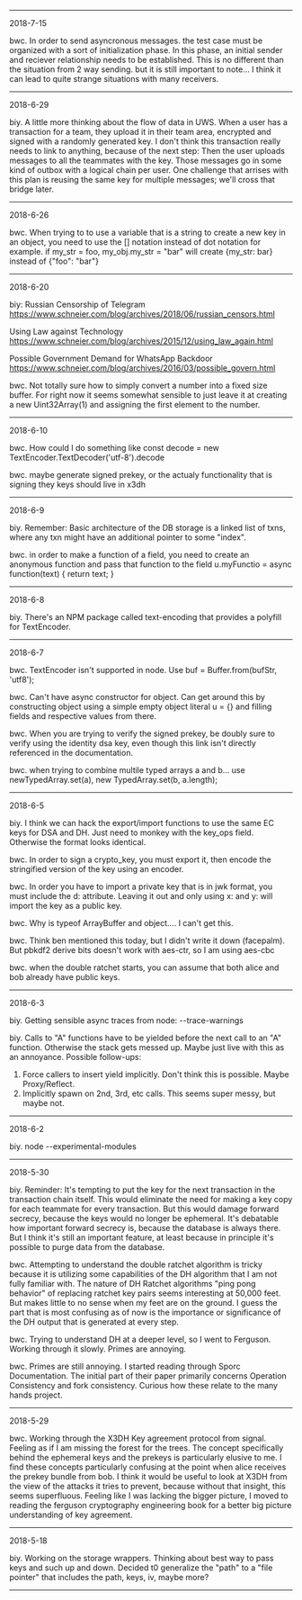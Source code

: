 ------
2018-7-15

bwc. In order to send asyncronous messages. the test case must be organized with a sort of initialization phase. In this phase, an initial sender and reciever relationship needs to be established.
This is no different than the situation from 2 way sending. but it is still important to note... I think it can lead to quite strange situations with many receivers.

------
2018-6-29

biy. A little more thinking about the flow of data in UWS.
When a user has a transaction for a team, they upload it in their team area, encrypted and signed with a randomly generated key.
I don't think this transaction really needs to link to anything, because of the next step:
Then the user uploads messages to all the teammates with the key.
Those messages go in some kind of outbox with a logical chain per user.
One challenge that arrises with this plan is reusing the same key for multiple messages; we'll cross that bridge later.

------
2018-6-26

bwc. When trying to to use a variable that is a string to create a new key in an object, you need to use the [] notation instead of dot notation
for example. if my_str = foo, my_obj.my_str = "bar" will create {my_str: bar} instead of {"foo": "bar"} 


------
2018-6-20

biy:
Russian Censorship of Telegram
https://www.schneier.com/blog/archives/2018/06/russian_censors.html

Using Law against Technology
https://www.schneier.com/blog/archives/2015/12/using_law_again.html

Possible Government Demand for WhatsApp Backdoor
https://www.schneier.com/blog/archives/2016/03/possible_govern.html

bwc. Not totally sure how to simply convert a number into a fixed size buffer.
For right now it seems somewhat sensible to just leave it at creating a new Uint32Array(1) and assigning the first element to the number.

------
2018-6-10

bwc. How could I do something like const decode = new TextEncoder.TextDecoder('utf-8').decode

bwc. maybe generate signed prekey, or the actualy functionality that is signing they keys should live in x3dh

------
2018-6-9

biy. Remember: Basic architecture of the DB storage is a linked list of txns, where any txn might have an additional pointer to some "index".

bwc. in order to make a function of a field, you need to create an anonymous function and pass that function to the field u.myFunctio = async function(text) { return text; }

------
2018-6-8

biy. There's an NPM package called text-encoding that provides a polyfill for TextEncoder.

------
2018-6-7

bwc. TextEncoder isn't supported in node. Use buf = Buffer.from(bufStr, 'utf8');

bwc. Can't have async constructor for object.
Can get around this by constructing object using a simple empty object literal u = {} and filling fields and respective values from there.

bwc. When you are trying to verify the signed prekey, be doubly sure to verify using the identity dsa key,
even though this link isn't directly referenced in the documentation.

bwc. when trying to combine multile typed arrays a and b... use newTypedArray.set(a), new TypedArray.set(b, a.length);

------
2018-6-5

biy. I think we can hack the export/import functions to use the same EC keys for DSA and DH.
Just need to monkey with the key_ops field.
Otherwise the format looks identical.

bwc. In order to sign a crypto_key, you must export it, then encode the stringified version of the key using an encoder.

bwc. In order you have to import a private key that is in jwk format, you must include the d: attribute.
Leaving it out and only using x: and y: will import the key as a public key.

bwc. Why is typeof ArrayBuffer and object.... I can't get this.

bwc. Think ben mentioned this today, but I didn't write it down (facepalm).
But pbkdf2 derive bits doesn't work with aes-ctr, so I am using aes-cbc

bwc. when the double ratchet starts, you can assume that both alice and bob already have public keys.

------
2018-6-3

biy. Getting sensible async traces from node:  --trace-warnings

biy. Calls to "A" functions have to be yielded before the next call to an "A" function.
Otherwise the stack gets messed up.
Maybe just live with this as an annoyance.
Possible follow-ups:
1. Force callers to insert yield implicitly. Don't think this is possible. Maybe Proxy/Reflect.
2. Implicitly spawn on 2nd, 3rd, etc calls. This seems super messy, but maybe not.

------
2018-6-2

biy. node --experimental-modules

------
2018-5-30

biy. Reminder: It's tempting to put the key for the next transaction in the transaction chain itself.
This would eliminate the need for making a key copy for each teammate for every transaction.
But this would damage forward secrecy, because the keys would no longer be ephemeral.
It's debatable how important forward secrecy is, because the database is always there.
But I think it's still an important feature, at least because in principle it's possible to purge data from the database.

bwc. Attempting to understand the double ratchet algorithm is tricky because it is utilizing some capabilities of the DH algorithm that I am not fully familiar with.
The nature of DH Ratchet algorithms "ping pong behavior" of replacing ratchet key pairs seems interesting at 50,000 feet. But makes little to no sense when my feet are on the ground.
I guess the part that is most confusing as of now is the importance or significance of the DH output that is generated at every step.

bwc. Trying to understand DH at a deeper level, so I went to Ferguson. Working through it slowly. Primes are annoying.

bwc. Primes are still annoying. I started reading through Sporc Documentation. The initial part of their paper primarily concerns Operation Consistency and fork consistency.
Curious how these relate to the many hands project.

------
2018-5-29

bwc. Working through the X3DH Key agreement protocol from signal.
Feeling as if I am missing the forest for the trees.
The concept specifically behind the ephemeral keys and the prekeys is particularly elusive to me.
I find these concepts particularly confusing at the point when alice receives the prekey bundle from bob.
I think it would be useful to look at X3DH from the view of the attacks it tries to prevent, because without that insight, this seems superfluous.
Feeling like I was lacking the bigger picture, I moved to reading the ferguson cryptography engineering book for a better big picture understanding of key agreement.

------
2018-5-18

biy. Working on the storage wrappers.
Thinking about best way to pass keys and such up and down.
Decided t0 generalize the "path" to a "file pointer" that includes the path, keys, iv, maybe more?

------
